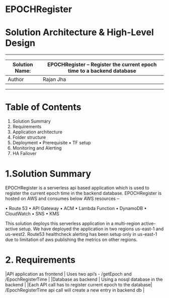 # EPOCHRegister
# Solution Architecture & High-Level Design

--------------------------------------------------------------------------------------------
|Solution Name:     | EPOCHRegister – Register the current epoch time to a backend database | 
|-------------------|-----------------------------------------------------------------------|
|Author             | Rajan Jha                                                             |
---------------------------------------------------------------------------------------------

# Table of Contents 

1.	Solution Summary
2.	Requirements
3.	Application architecture
4.	Folder structure
5.	Deployment
   •	Prerequisite
   •	TF setup
6.	Monitoring and Alerting
7.	HA Failover

# 1.Solution Summary

EPOCHRegister is a serverless api based application which is used to register the current epoch time in the backend database.
EPOCHRegister is hosted on AWS and consumes below AWS resources – 

•	Route 53
•	API Gateway
•	ACM
•	Lambda Function
•	DynamoDB
•	CloudWatch
•	SNS
•	KMS

This solution deploys this serverless application in a multi-region active-active setup. We have deployed the application in two regions us-east-1 and us-west2. Route53 healthcheck alerting has been setup only in us-east-1 due to limitation of aws publishing the metrics on other regions.

# 2. Requirements

|API application as frontend                                | Uses two api’s - /getEpoch and /EpochRegisterTime                 | 
|Database as backend                                        | Using a nosql database in the backend                             |
|Each API call has to register current epoch to the database| /EpochRegisterTime api call will create a new entry in backend db |